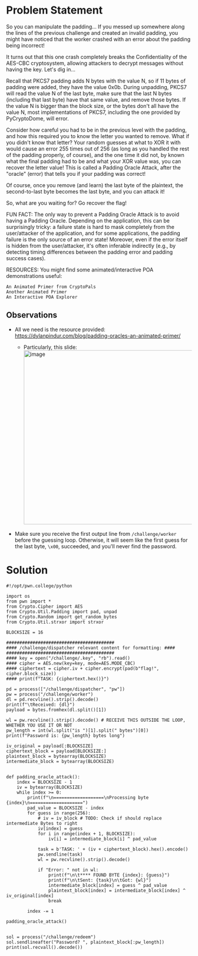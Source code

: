 # Problem Statement
So you can manipulate the padding... If you messed up somewhere along the lines of the previous challenge and created an invalid padding, you might have noticed that the worker crashed with an error about the padding being incorrect!

It turns out that this one crash completely breaks the Confidentiality of the AES-CBC cryptosystem, allowing attackers to decrypt messages without having the key. Let's dig in...

Recall that PKCS7 padding adds N bytes with the value N, so if 11 bytes of padding were added, they have the value 0x0b. During unpadding, PKCS7 will read the value N of the last byte, make sure that the last N bytes (including that last byte) have that same value, and remove those bytes. If the value N is bigger than the block size, or the bytes don't all have the value N, most implementations of PKCS7, including the one provided by PyCryptoDome, will error.

Consider how careful you had to be in the previous level with the padding, and how this required you to know the letter you wanted to remove. What if you didn't know that letter? Your random guesses at what to XOR it with would cause an error 255 times out of 256 (as long as you handled the rest of the padding properly, of course), and the one time it did not, by known what the final padding had to be and what your XOR value was, you can recover the letter value! This is called a Padding Oracle Attack, after the "oracle" (error) that tells you if your padding was correct!

Of course, once you remove (and learn) the last byte of the plaintext, the second-to-last byte becomes the last byte, and you can attack it!

So, what are you waiting for? Go recover the flag!

FUN FACT: The only way to prevent a Padding Oracle Attack is to avoid having a Padding Oracle. Depending on the application, this can be surprisingly tricky: a failure state is hard to mask completely from the user/attacker of the application, and for some applications, the padding failure is the only source of an error state! Moreover, even if the error itself is hidden from the user/attacker, it's often inferable indirectly (e.g., by detecting timing differences between the padding error and padding success cases).

RESOURCES: You might find some animated/interactive POA demonstrations useful:

    An Animated Primer from CryptoPals
    Another Animated Primer
    An Interactive POA Explorer




## Observations
- All we need is the resource provided: https://dylanpindur.com/blog/padding-oracles-an-animated-primer/
  - Particularly, this slide:
    <img width="823" height="472" alt="image" src="https://github.com/user-attachments/assets/e1f70930-8f93-4aa1-b4fd-80dd8c461b3a" />

- Make sure you receive the first output line from `/challenge/worker` before the guessing loop. Otherwise, it will seem like the first guess for the last byte, `\x00`, succeeded, and you'll never find the password.

# Solution
```
#!/opt/pwn.college/python

import os
from pwn import *
from Crypto.Cipher import AES
from Crypto.Util.Padding import pad, unpad
from Crypto.Random import get_random_bytes
from Crypto.Util.strxor import strxor

BLOCKSIZE = 16

#########################################
#### /challenge/dispatcher relevant content for formatting: ####
#########################################
#### key = open("/challenge/.key", "rb").read()
#### cipher = AES.new(key=key, mode=AES.MODE_CBC)
#### ciphertext = cipher.iv + cipher.encrypt(pad(b"flag!", cipher.block_size))
#### print(f"TASK: {ciphertext.hex()}")

pd = process(["/challenge/dispatcher", "pw"]) 
pw = process("/challenge/worker")
dl = pd.recvline().strip().decode()
print(f"\tReceived: {dl}")
payload = bytes.fromhex(dl.split()[1])

wl = pw.recvline().strip().decode() # RECEIVE THIS OUTSIDE THE LOOP, WHETHER YOU USE IT OR NOT
pw_length = int(wl.split("is ")[1].split(" bytes")[0])
print(f"Password is: {pw_length} bytes long")

iv_original = payload[:BLOCKSIZE]
ciphertext_block = payload[BLOCKSIZE:]
plaintext_block = bytearray(BLOCKSIZE)
intermediate_block = bytearray(BLOCKSIZE) 


def padding_oracle_attack():
    index = BLOCKSIZE - 1
    iv = bytearray(BLOCKSIZE)
    while index >= 0:
        print(f"\n===================\nProcessing byte {index}\n====================")
        pad_value = BLOCKSIZE - index
        for guess in range(256):
            # iv = iv_block # TODO: Check if should replace intermediate Bytes to right
            iv[index] = guess
            for i in range(index + 1, BLOCKSIZE):
                iv[i] = intermediate_block[i] ^ pad_value
            
            task = b'TASK: ' + (iv + ciphertext_block).hex().encode()
            pw.sendline(task)
            wl = pw.recvline().strip().decode()
            
            if "Error: " not in wl:
                print(f"\n\t**** FOUND BYTE {index}: {guess}")
                print(f"\n\tSent: {task}\n\tGot: {wl}") 
                intermediate_block[index] = guess ^ pad_value
                plaintext_block[index] = intermediate_block[index] ^ iv_original[index]
                break

        index -= 1

padding_oracle_attack()


sol = process("/challenge/redeem")
sol.sendlineafter("Password? ", plaintext_block[:pw_length])
print(sol.recvall().decode())
```
